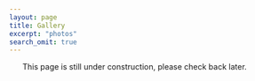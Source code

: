 ```yaml
---
layout: page
title: Gallery
excerpt: "photos"
search_omit: true
---
```


<ul>
This page is still under construction, please check back later.
</ul>                             